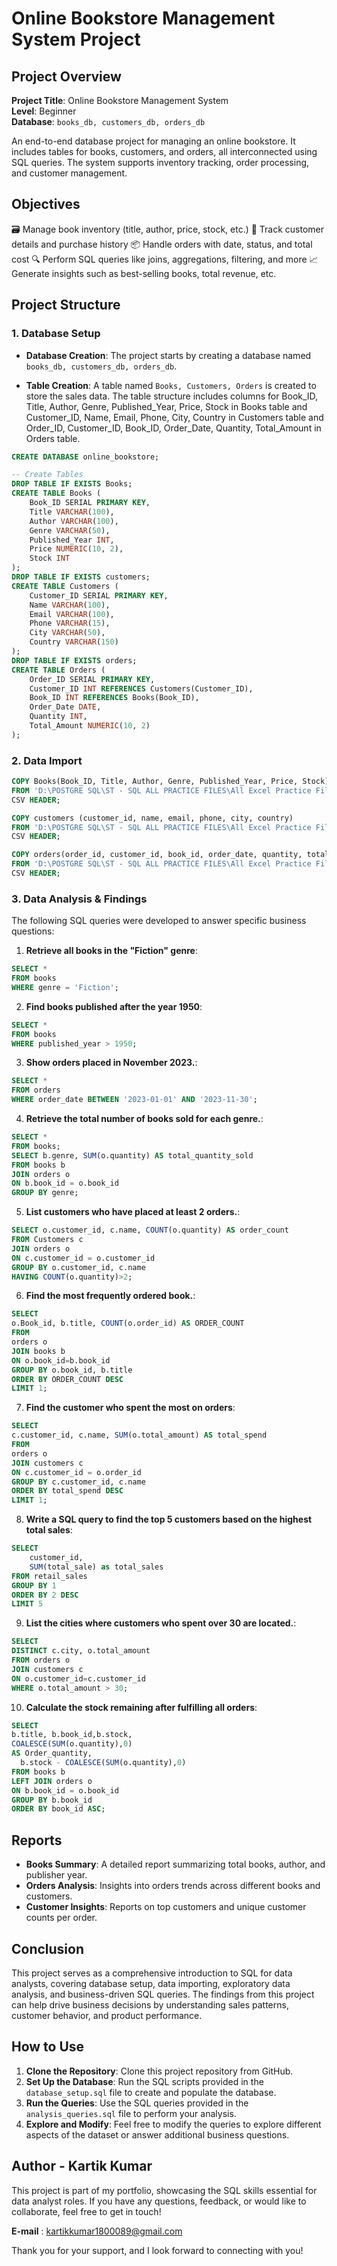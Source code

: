 # Online Bookstore Management System Project

## Project Overview

**Project Title**: Online Bookstore Management System  
**Level**: Beginner  
**Database**: `books_db, customers_db, orders_db`

An end-to-end database project for managing an online bookstore. It includes tables for books, customers, and orders, all interconnected using SQL queries. The system supports inventory tracking, order processing, and customer management.

## Objectives
🗃️ Manage book inventory (title, author, price, stock, etc.)
👤 Track customer details and purchase history
📦 Handle orders with date, status, and total cost
🔍 Perform SQL queries like joins, aggregations, filtering, and more
📈 Generate insights such as best-selling books, total revenue, etc.

## Project Structure

### 1. Database Setup

- **Database Creation**: The project starts by creating a database named `books_db, customers_db, orders_db`.


- **Table Creation**: A table named `Books, Customers, Orders` is created to store the sales data. The table structure includes columns for Book_ID, Title,	Author,	Genre,	Published_Year, Price, Stock in Books table and Customer_ID, Name, Email,	Phone, City, Country in Customers table and Order_ID, Customer_ID, Book_ID,	Order_Date,	Quantity, Total_Amount in Orders table.


```sql
CREATE DATABASE online_bookstore;

-- Create Tables
DROP TABLE IF EXISTS Books;
CREATE TABLE Books (
    Book_ID SERIAL PRIMARY KEY,
    Title VARCHAR(100),
    Author VARCHAR(100),
    Genre VARCHAR(50),
    Published_Year INT,
    Price NUMERIC(10, 2),
    Stock INT
);
DROP TABLE IF EXISTS customers;
CREATE TABLE Customers (
    Customer_ID SERIAL PRIMARY KEY,
    Name VARCHAR(100),
    Email VARCHAR(100),
    Phone VARCHAR(15),
    City VARCHAR(50),
    Country VARCHAR(150)
);
DROP TABLE IF EXISTS orders;
CREATE TABLE Orders (
    Order_ID SERIAL PRIMARY KEY,
    Customer_ID INT REFERENCES Customers(Customer_ID),
    Book_ID INT REFERENCES Books(Book_ID),
    Order_Date DATE,
    Quantity INT,
    Total_Amount NUMERIC(10, 2)
);

```

### 2. Data Import

```sql
COPY Books(Book_ID, Title, Author, Genre, Published_Year, Price, Stock)
FROM 'D:\POSTGRE SQL\ST - SQL ALL PRACTICE FILES\All Excel Practice Files\Books.csv'
CSV HEADER;

COPY customers (customer_id, name, email, phone, city, country)
FROM 'D:\POSTGRE SQL\ST - SQL ALL PRACTICE FILES\All Excel Practice Files\Customers.csv'
CSV HEADER;

COPY orders(order_id, customer_id, book_id, order_date, quantity, total_amount)
FROM 'D:\POSTGRE SQL\ST - SQL ALL PRACTICE FILES\All Excel Practice Files\Orders.csv'
CSV HEADER;
```

### 3. Data Analysis & Findings

The following SQL queries were developed to answer specific business questions:

1. **Retrieve all books in the "Fiction" genre**:
```sql
SELECT *
FROM books
WHERE genre = 'Fiction';
```

2. **Find books published after the year 1950**:
```sql
SELECT *
FROM books
WHERE published_year > 1950;
```

3. **Show orders placed in November 2023.**:
```sql
SELECT *
FROM orders
WHERE order_date BETWEEN '2023-01-01' AND '2023-11-30';
```

4. **Retrieve the total number of books sold for each genre.**:
```sql
SELECT *
FROM books;
SELECT b.genre, SUM(o.quantity) AS total_quantity_sold
FROM books b
JOIN orders o
ON b.book_id = o.book_id
GROUP BY genre;
```

5. **List customers who have placed at least 2 orders.**:
```sql
SELECT o.customer_id, c.name, COUNT(o.quantity) AS order_count
FROM Customers c
JOIN orders o
ON c.customer_id = o.customer_id
GROUP BY o.customer_id, c.name
HAVING COUNT(o.quantity)>2;
```

6. **Find the most frequently ordered book.**:
```sql
SELECT
o.Book_id, b.title, COUNT(o.order_id) AS ORDER_COUNT
FROM
orders o
JOIN books b
ON o.book_id=b.book_id
GROUP BY o.book_id, b.title
ORDER BY ORDER_COUNT DESC
LIMIT 1;
```

7. **Find the customer who spent the most on orders**:
```sql
SELECT
c.customer_id, c.name, SUM(o.total_amount) AS total_spend
FROM
orders o
JOIN customers c
ON c.customer_id = o.order_id
GROUP BY c.customer_id, c.name
ORDER BY total_spend DESC 
LIMIT 1;
```

8. **Write a SQL query to find the top 5 customers based on the highest total sales**:
```sql
SELECT 
    customer_id,
    SUM(total_sale) as total_sales
FROM retail_sales
GROUP BY 1
ORDER BY 2 DESC
LIMIT 5
```

9. **List the cities where customers who spent over 30 are located.**:
```sql
SELECT
DISTINCT c.city, o.total_amount
FROM orders o
JOIN customers c
ON o.customer_id=c.customer_id
WHERE o.total_amount > 30;
```

10. **Calculate the stock remaining after fulfilling all orders**:
```sql
SELECT
b.title, b.book_id,b.stock,
COALESCE(SUM(o.quantity),0)
AS Order_quantity,
  b.stock - COALESCE(SUM(o.quantity),0)
FROM books b
LEFT JOIN orders o
ON b.book_id = o.book_id
GROUP BY b.book_id
ORDER BY book_id ASC;
```


## Reports

- **Books Summary**: A detailed report summarizing total books, author, and publisher year.
- **Orders Analysis**: Insights into orders trends across different books and customers.
- **Customer Insights**: Reports on top customers and unique customer counts per order.

## Conclusion

This project serves as a comprehensive introduction to SQL for data analysts, covering database setup, data importing, exploratory data analysis, and business-driven SQL queries. The findings from this project can help drive business decisions by understanding sales patterns, customer behavior, and product performance.

## How to Use

1. **Clone the Repository**: Clone this project repository from GitHub.
2. **Set Up the Database**: Run the SQL scripts provided in the `database_setup.sql` file to create and populate the database.
3. **Run the Queries**: Use the SQL queries provided in the `analysis_queries.sql` file to perform your analysis.
4. **Explore and Modify**: Feel free to modify the queries to explore different aspects of the dataset or answer additional business questions.

## Author - Kartik Kumar

This project is part of my portfolio, showcasing the SQL skills essential for data analyst roles. If you have any questions, feedback, or would like to collaborate, feel free to get in touch!

**E-mail** : kartikkumar1800089@gmail.com


Thank you for your support, and I look forward to connecting with you!

